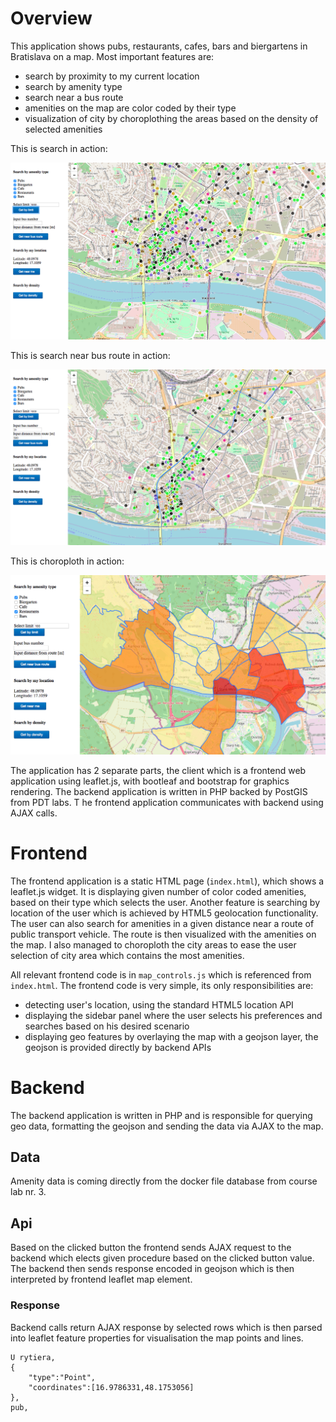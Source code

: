 # Overview

This application shows pubs, restaurants, cafes, bars and biergartens in Bratislava on a map. Most important features are:
- search by proximity to my current location
- search by amenity type
- search near a bus route
- amenities on the map are color coded by their type
- visualization of city by choroplothing the areas based on the density of selected amenities 

This is search in action:

![Screenshot](all_amenities.png)

This is search near bus route in action:

![Screenshot](near_bus_route.png)

This is choroploth in action:

![Screenshot](choroploth.png)

The application has 2 separate parts, the client which is a frontend web application using leaflet.js,
with bootleaf and bootstrap for graphics rendering. The backend application is written in PHP backed by PostGIS from PDT labs. T
he frontend application communicates with backend using AJAX calls.

# Frontend

The frontend application is a static HTML page (`index.html`), which shows a leaflet.js widget. 
It is displaying given number of color coded amenities, based on their type which selects the user. 
Another feature is searching by location of the user which is achieved by HTML5 geolocation functionality.
The user can also search for amenities in a given distance near a route of public transport vehicle. The route is then visualized
with the amenities on the map. I also managed to choroploth the city areas to ease the user selection of city area
which contains the most amenities.

All relevant frontend code is in `map_controls.js` which is referenced from `index.html`. The frontend code is very simple, its only responsibilities are:
- detecting user's location, using the standard HTML5 location API
- displaying the sidebar panel where the user selects his preferences and searches based on his desired scenario
- displaying geo features by overlaying the map with a geojson layer, the geojson is provided directly by backend APIs

# Backend

The backend application is written in PHP and is responsible for querying geo data, 
formatting the geojson and sending the data via AJAX to the map.

## Data

Amenity data is coming directly from the docker file database from course lab nr. 3. 


## Api

Based on the clicked button the frontend sends AJAX request to the backend which elects given procedure based on the clicked
button value. The backend then sends response encoded in geojson which is then interpreted by frontend leaflet map element.

### Response

Backend calls return AJAX response by selected rows which is then parsed into leaflet feature properties for visualisation
the map points and lines.
 
```
U rytiera, 
{
	"type":"Point",
	"coordinates":[16.9786331,48.1753056]
},
pub,
```
